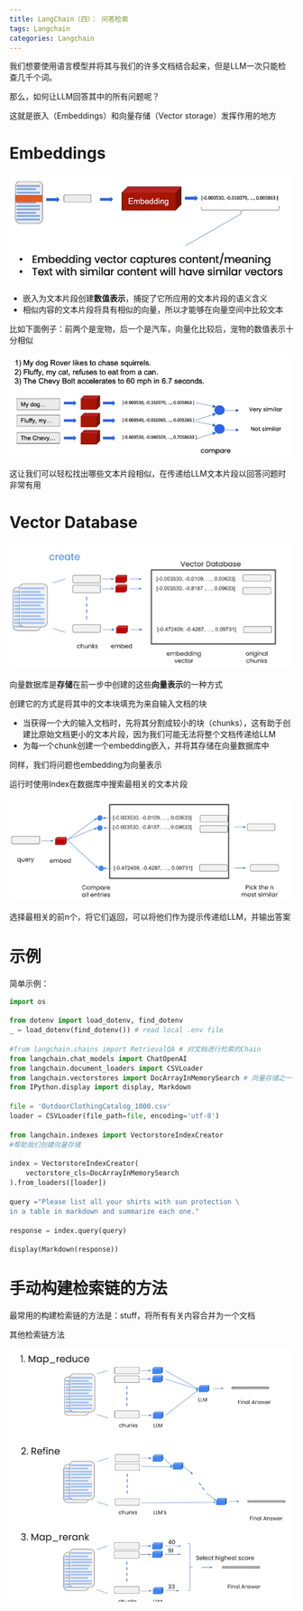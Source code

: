 ```yaml
---
title: LangChain（四）： 问答检索
tags: Langchain
categories: Langchain
---
```










我们想要使用语言模型并将其与我们的许多文档结合起来，但是LLM一次只能检查几千个词。

那么，如何让LLM回答其中的所有问题呢？



这就是嵌入（Embeddings）和向量存储（Vector storage）发挥作用的地方



# Embeddings

![image-20230817195548859](./Langchain(4)/image-20230817195548859.png)

* 嵌入为文本片段创建**数值表示**，捕捉了它所应用的文本片段的语义含义
* 相似内容的文本片段将具有相似的向量，所以才能够在向量空间中比较文本



比如下面例子：前两个是宠物，后一个是汽车，向量化比较后，宠物的数值表示十分相似

![image-20230817195834645](./Langchain(4)/image-20230817195834645.png)

这让我们可以轻松找出哪些文本片段相似，在传递给LLM文本片段以回答问题时非常有用



# Vector Database

![image-20230817200334649](./Langchain(4)/image-20230817200334649.png)

向量数据库是**存储**在前一步中创建的这些**向量表示**的一种方式

创建它的方式是将其中的文本块填充为来自输入文档的块

* 当获得一个大的输入文档时，先将其分割成较小的块（chunks），这有助于创建比原始文档更小的文本片段，因为我们可能无法将整个文档传递给LLM
* 为每一个chunk创建一个embedding嵌入，并将其存储在向量数据库中





同样，我们将问题也embedding为向量表示

运行时使用Index在数据库中搜索最相关的文本片段

![image-20230817200843781](./Langchain(4)/image-20230817200843781.png)

选择最相关的前n个，将它们返回，可以将他们作为提示传递给LLM，并输出答案



# 示例

简单示例： 

```python
import os

from dotenv import load_dotenv, find_dotenv
_ = load_dotenv(find_dotenv()) # read local .env file

#from langchain.chains import RetrievalQA # 对文档进行检索的Chain
from langchain.chat_models import ChatOpenAI
from langchain.document_loaders import CSVLoader
from langchain.vectorstores import DocArrayInMemorySearch # 向量存储之一
from IPython.display import display, Markdown

file = 'OutdoorClothingCatalog_1000.csv'
loader = CSVLoader(file_path=file, encoding='utf-8')

from langchain.indexes import VectorstoreIndexCreator 
#帮助我们创建向量存储

index = VectorstoreIndexCreator(
    vectorstore_cls=DocArrayInMemorySearch
).from_loaders([loader])

query ="Please list all your shirts with sun protection \
in a table in markdown and summarize each one."

response = index.query(query)

display(Markdown(response))
```





# 手动构建检索链的方法

最常用的构建检索链的方法是：stuff，将所有有关内容合并为一个文档

其他检索链方法

![image-20230817210856750](./Langchain(4)/image-20230817210856750.png)